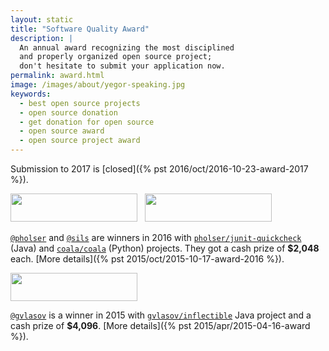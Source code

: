 ```yaml
---
layout: static
title: "Software Quality Award"
description: |
  An annual award recognizing the most disciplined
  and properly organized open source project;
  don't hesitate to submit your application now.
permalink: award.html
image: /images/about/yegor-speaking.jpg
keywords:
  - best open source projects
  - open source donation
  - get donation for open source
  - open source award
  - open source project award
---
```


Submission to 2017 is [closed]({% pst 2016/oct/2016-10-23-award-2017 %}).

<img src="http://www.yegor256.com/images/award/2016/winner-pholser.png"
  style="width:203px;height:45px;"/>
&nbsp;
<img src="http://www.yegor256.com/images/award/2016/winner-sils.png"
  style="width:203px;height:45px;"/>

[`@pholser`](https://github.com/pholser) and [`@sils`](https://github.com/sils) are winners in 2016
with [`pholser/junit-quickcheck`](https://github.com/pholser/junit-quickcheck) (Java)
and [`coala/coala`](https://github.com/coala/coala) (Python) projects. They
got a cash prize of **$2,048** each.
[More details]({% pst 2015/oct/2015-10-17-award-2016 %}).

<img src="http://www.yegor256.com/images/award/2015/winner.png"
  style="width:203px;height:45px;"/>

[`@gvlasov`](https://github.com/gvlasov) is a winner in 2015
with [`gvlasov/inflectible`](https://github.com/gvlasov/inflectible) Java
project and a cash prize of **$4,096**.
[More details]({% pst 2015/apr/2015-04-16-award %}).
